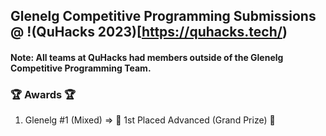 ## Glenelg Competitive Programming Submissions @ !(QuHacks 2023)[https://quhacks.tech/)

#### Note: All teams at QuHacks had members outside of the Glenelg Competitive Programming Team.

### 🏆 Awards 🏆
1) Glenelg #1 (Mixed) =>  🥇 1st Placed Advanced (Grand Prize) 🥇

